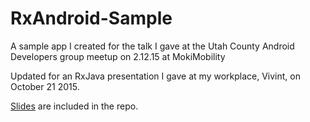 # RxAndroid-Sample
A sample app I created for the talk I gave at the Utah County Android Developers group meetup on 2.12.15 at MokiMobility

Updated for an RxJava presentation I gave at my workplace, Vivint, on October 21 2015.

[Slides](https://github.com/dustin-graham/RxAndroid-Sample/blob/master/RxJava%20Vivint%20Presentation.key) are included in the repo.
